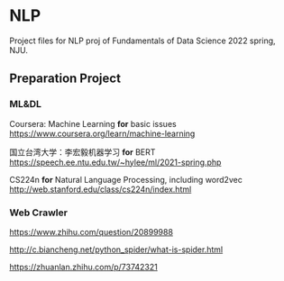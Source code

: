 # NLP

Project files for NLP proj of Fundamentals of Data Science 2022 spring, NJU.

## Preparation Project

### ML&DL

Coursera: Machine Learning **for** basic issues https://www.coursera.org/learn/machine-learning 

国立台湾大学：李宏毅机器学习 **for** BERT https://speech.ee.ntu.edu.tw/~hylee/ml/2021-spring.php

CS224n **for** Natural Language Processing, including word2vec http://web.stanford.edu/class/cs224n/index.html

### Web Crawler

https://www.zhihu.com/question/20899988

http://c.biancheng.net/python_spider/what-is-spider.html

https://zhuanlan.zhihu.com/p/73742321
